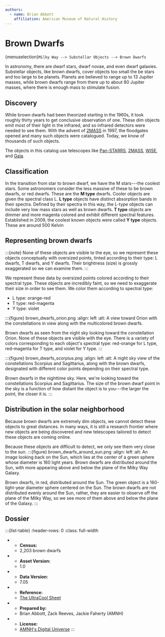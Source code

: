 ```yaml
---
authors:
  - name: Brian Abbott
    affiliation: American Museum of Natural History
---
```



# Brown Dwarfs

{menuselection}`Milky Way --> Substellar Objects --> Brown Dwarfs`


In astronomy, there are dwarf stars, dwarf novae, and even dwarf galaxies. Substellar objects, like brown dwarfs, cover objects too small the be stars and too large to be planets. Planets are believed to range up to 13 Jupiter masses, while brown dwarfs range from there up to about 80 Jupiter masses, where there is enough mass to stimulate fusion.


## Discovery

While brown dwarfs had been theorized starting in the 1960s, it took roughly thirty years to get conclusive observation of one. These dim objects emit most of their light in the infrared, and so infrared detectors were needed to see them. With the advent of [2MASS](https://en.wikipedia.org/wiki/2MASS) in 1997, the floodgates opened and many such objects were catalogued. Today, we know of thousands of such objects.

The objects in this catalog use telescopes like [Pan-STARRS](https://en.wikipedia.org/wiki/Pan-STARRS), [2MASS](https://en.wikipedia.org/wiki/2MASS), [WISE](https://en.wikipedia.org/wiki/Wide-field_Infrared_Survey_Explorer), and [Gaia](https://en.wikipedia.org/wiki/Gaia_(spacecraft)).


## Classification

In the transition from star to brown dwarf, we have the M stars---the coolest stars. Some astronomers consider the less massive of these to be brown dwarfs, or red dwarfs. These are the **M type** dwarfs. Cooler objects are given the spectral class L. **L type** objects have distinct absorption bands in their spectra. Defined by their spectra in this way, the L-type objects can include very low mass stars as well as brown dwarfs. **T type** objects are dimmer and more magenta colored and exhibit different spectral features. Established in 2009, the coolest known objects were called **Y type** objects. These are around 500 Kelvin


## Representing brown dwarfs

:::{note}
None of these objects are visible to the eye, so we represent these objects conceptually with oversized points, tinted according to their type: L dwarfs, T dwarfs, and Y dwarfs. Their brightness (size) is grossly exaggerated so we can examine them.
:::

We represent these data by oversized points colored according to their spectral type. These objects are incredibly faint, so we need to exaggerate their size in order to see them. We color them according to spectral type:
- L type: orange-red
- T type: red-magenta
- Y type: violet


:::{figure} brown_dwarfs_orion.png
:align: left
:alt: A view toward Orion with the constellations in view along with the multicolored brown dwarfs.

Brown dwarfs as seen from the night sky looking toward the constellation Orion. None of these objects are visible with the eye. There is a variety of colors corresponding to each object's spectral type: red-orange for L type, red-magenta for T type, and violet for Y type.
:::


:::{figure} brown_dwarfs_scorpius.png
:align: left
:alt: A night sky view of the constellations Scorpius and Sagittarius, along with the brown dwarfs, designated with different color points depending on their spectral type.

Brown dwarfs in the nighttime sky. Here, we're looking toward the constellations Scorpius and Sagittarius. The size of the brown dwarf point in the sky is a function of how distant the object is to you---the larger the point, the closer it is.
:::



## Distribution in the solar neighborhood

Because brown dwarfs are extremely dim objects, we cannot detect these objects to great distances. In many ways, it is still a research frontier where new objects are being discovered and new telescopes tailored to detect these objects are coming online. 

Because these objects are difficult to detect, we only see them very close to the sun. 
:::{figure} brown_dwarfs_around_sun.png
:align: left
:alt: An image looking back on the Sun, which lies at the center of a green sphere whose diameter is 160 light years. Brown dwarfs are distributed around the Sun, with more appearing above and below the plane of the Milky Way Galaxy.

Brown dwarfs, in red, distributed around the Sun. The green object is a 160-light-year diameter sphere centered on the Sun. The brown dwarfs are not distributed evenly around the Sun, rather, they are easier to observe off the plane of the Milky Way, so we see more of them above and below the plane of the Galaxy.
:::



## Dossier
:::{list-table}
:header-rows: 0
:class: full-width

* - **Census:**
  - 2,203 brown dwarfs
* - **Asset Version:**
  - 1.0
* - **Data Version:**
  - 7.05
* - **Reference:**
  - [The UltraCool Sheet](https://zenodo.org/records/4169085)
* - **Prepared by:**
  - Brian Abbott, Zack Reeves, Jackie Faherty (AMNH)
* - **License:**
  - [AMNH's Digital Universe](https://www.amnh.org/research/hayden-planetarium/digital-universe/download/digital-universe-license)
:::